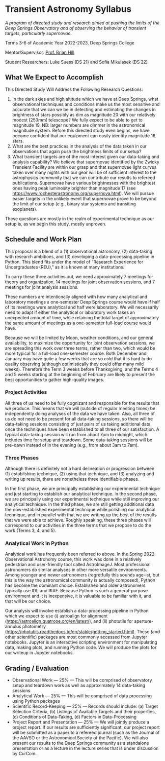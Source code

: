 # Transient Astronomy Syllabus

*A program of directed study and research aimed at pushing the limits of the Deep Springs Observatory and of observing the behavior of transient targets, particularly supernovae.*

Terms 3-6 of Academic Year 2022-2023, Deep Springs College

Mentor/Supervisor: [Prof. Brian Hill](https://brianhill.github.io)

Student Researchers: Luke Suess (DS 21) and Sofia Mikulasek (DS 22)

## What We Expect to Accomplish

This Directed Study Will Address the Following Research Questions:

1. In the dark skies and high altitude which we have at Deep Springs, what observational techniques and conditions make us the most sensitive and accurate that we can we be in detecting and estimating the changes in brightness of stars possibly as dim as magnitude 20 with our relatively modest (250mm) telescope? We fully expect to be able to get to magnitude 19. NB: larger numbers are dimmer in the astronomical magnitude system. Before this directed study even begins, we have become confident that our equipment can easily identify magnitude 18 stars.
2. What are the best practices in the analysis of the data taken in our observations that again push the brightness limits of our setup?
3. What transient targets are of the most interest given our data-taking and analysis capability? We believe that supernovae identified by the Zwicky Transient Facility are within our grasp and that supernovae light curves taken over many nights with our gear will be of sufficient interest to the astrophysics community that we can contribute our results to refereed publications. Supernovae have various brightnesses with the brightest ones having peak luminosity brighter than magnitude 17 (see https://www.rochesterastronomy.org/supernova.html). We will pursue easier targets in the unlikely event that supernovae prove to be beyond the limit of our setup (e.g., binary star systems and transiting exoplanets).

These questions are mostly in the realm of experimental technique as our setup is, as we begin this study, mostly unproven.

## Schedule and Work Plan

This proposal is a blend of a (1) observational astronomy, (2) data-taking with research ambitions, and (3) developing a data-processing pipeline in Python. This blend fits under the model of “Research Experience for Undergraduates (REU),” as it is known at many institutions.

To carry these three activities out, we need approximately 7 meetings for theory and organization, 14 meetings for joint observation sessions, and 7 meetings for joint analysis sessions.

These numbers are intentionally aligned with how many analytical and laboratory meetings a one-semester Deep Springs course would have if half of its meetings were analytical and half were laboratory. We will necessarily need to adapt if either the analytical or laboratory work takes an unexpected amount of time, while retaining the total target of approximately the same amount of meetings as a one-semester full-load course would have.

Because we will be limited by Moon, weather conditions, and our general availability, to maximize the opportunity for joint observation sessions, we are spreading this work over three terms, rather than two, which would be more typical for a full-load one-semester course. Both December and January may have quite a few weeks that are so cold that it is hard to do quality observing (although optimistically they could offer many mild weeks). Therefore the Term 3 weeks before Thanksgiving, and the Terms 4 and 5 weeks starting at the beginning of February are likely to present the best opportunities to gather high-quality images.

### Project Activities

All three of us need to be fully cognizant and responsible for the results that we produce. This means that we will (outside of regular meeting times) be independently doing analyses of the data we have taken. Also, all three of us do not need to be present for all data-taking sessions, so there will be data-taking sessions consisting of just pairs of us taking additional data once the techniques have been established to all three of our satisfaction. A typical data-taking session will run from about 7pm to midnight, which includes time for setup and teardown. Some data-taking sessions will be pre-dawn instead of in the evening (e.g., from about 3am to 7am).

### Three Phases

Although there is definitely not a hard delineation or progression between (1) establishing technique, (2) using that technique, and (3) analyzing and writing up results, there are nonetheless three identifiable phases.

In the first phase, we are principally establishing our experimental technique and just starting to establish our analytical technique. In the second phase, we are principally using our experimental technique while still improving our analytical technique. In the third phase, we are still getting additional data the now-established experimental technique while polishing our analytical technique, and in parallel with that we are writing up the best of the results that we were able to achieve.
Roughly speaking, these three phases will correspond to our activities in the three terms that we propose to do the work (Terms 3, 4, and 5).

### Analytical Work in Python

Analytical work has frequently been referred to above. In the Spring 2022 Observational Astronomy course, this work was done in a relatively pedestrian and user-friendly tool called AstroImageJ. Most professional astronomers do similar analyses in other more versatile environments. Among younger and newer astronomers (regretfully this sounds age-ist, but this is the way the astronomical community is actually composed), Python has become the dominant choice. Established and older astronomers typically use IDL and IRAF. Because Python is such a general-purpose environment and it is inexpensive, it is valuable to be familiar with it, and that will be our choice.

Our analysis will involve establish a data-processing pipeline in Python which we expect to use (i) astroalign for alignment (https://astroalign.quatrope.org/en/latest/), and (ii) photutils for aperture-annulus photometry (https://photutils.readthedocs.io/en/stable/getting_started.html). These (and other scientific) packages are most commonly accessed from Jupyter notebooks. Jupyter is an interactive scripting environment for manipulating data, making plots, and running Python code. We will produce the plots for our writeup in Jupyter notebooks.

## Grading / Evaluation

* Observational Work &mdash; 25% &mdash; This will be comprised of observatory setup and teardown work as well as approximately 14 data-taking sessions
* Analytical Work &mdash; 25% &mdash; This will be comprised of data processing using Python packages
* Scientific Record-Keeping &mdash; 25% &mdash; Records should include: (a) Target Selection Criteria, (b) Listings of Available Targets and their properties, (c) Conditions of Data-Taking, (d) Factors in Data-Processing
* Project Report and Presentation &mdash; 25% &mdash; We will jointly produce a project report. If our results are sufficiently significant, our project report will be submitted as a paper to a refereed journal (such as the Journal of the AAVSO or the Astronomical Society of the Pacific). We will also present our results to the Deep Springs community as a standalone presentation or as a lecture in the lecture series that is under discussion by CurCom.
